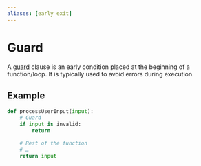 ```yaml
---
aliases: [early exit]
---
```


# Guard

A [guard](https://en.wikipedia.org/wiki/Guard_(computer_science)) clause is an early condition placed at the beginning of a function/loop. It is typically used to avoid errors during execution.

## Example

```python
def processUserInput(input):
	# Guard
	if input is invalid:
		return

	# Rest of the function
	# …
	return input
```